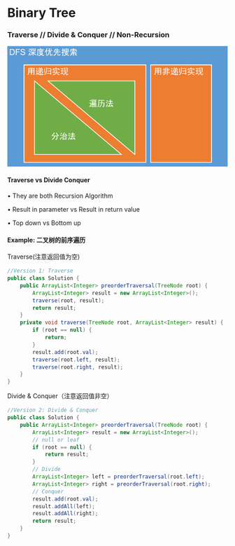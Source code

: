 # Binary Tree

### Traverse // Divide & Conquer // Non-Recursion

![](.gitbook/assets/image.png)

####  Traverse vs Divide Conquer

• They are both Recursion Algorithm

• Result in parameter vs Result in return value

• Top down vs Bottom up



#### Example: 二叉树的前序遍历

Traverse\(注意返回值为空\)

```java
//Version 1: Traverse
public class Solution {
    public ArrayList<Integer> preorderTraversal(TreeNode root) {
        ArrayList<Integer> result = new ArrayList<Integer>();
        traverse(root, result);
        return result;
    }
    private void traverse(TreeNode root, ArrayList<Integer> result) {
        if (root == null) {
            return;
        }
        result.add(root.val);
        traverse(root.left, result);
        traverse(root.right, result);
    }
}
```

Divide & Conquer（注意返回值非空）

```java
//Version 2: Divide & Conquer
public class Solution {
    public ArrayList<Integer> preorderTraversal(TreeNode root) {
        ArrayList<Integer> result = new ArrayList<Integer>();
        // null or leaf
        if (root == null) {
            return result;
        }
        // Divide
        ArrayList<Integer> left = preorderTraversal(root.left);
        ArrayList<Integer> right = preorderTraversal(root.right);
        // Conquer
        result.add(root.val);
        result.addAll(left);
        result.addAll(right);
        return result;
    }
}
```

